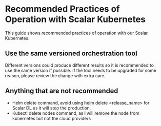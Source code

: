 # Recommended Practices of Operation with Scalar Kubernetes

This guide shows recommended practices of operation with our Scalar Kubernetes.

## Use the same versioned orchestration tool

Different versions could produce different results so it is recommended to use the same version if possible.
If the tool needs to be upgraded for some reason, please review the change with extra care.

## Anything that are not recommended

- Helm delete command, avoid using helm delete <release_name> for Scalar DL as it will stop the production.
- Kubectl delete nodes command, as I will remove the node from kubernetes but not the cloud providers
